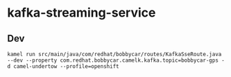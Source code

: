 # kafka-streaming-service

## Dev

`kamel run src/main/java/com/redhat/bobbycar/routes/KafkaSseRoute.java --dev --property com.redhat.bobbycar.camelk.kafka.topic=bobbycar-gps -d camel-undertow --profile=openshift`